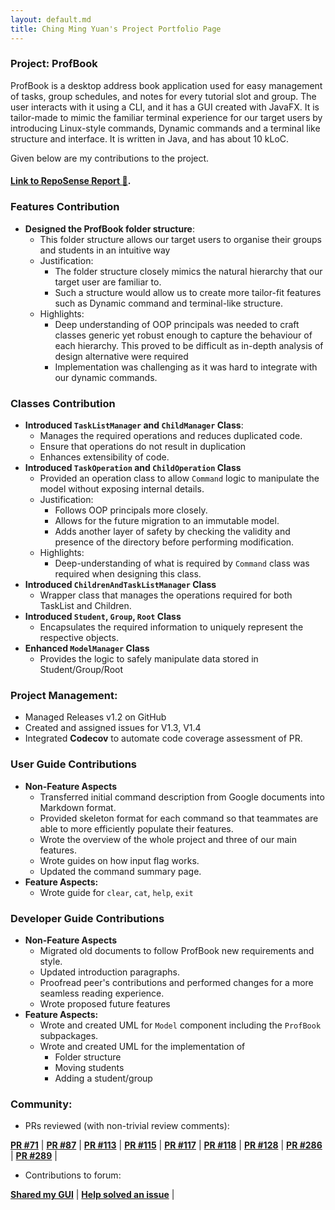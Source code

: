 ```yaml
---
layout: default.md
title: Ching Ming Yuan's Project Portfolio Page
---
```


### Project: ProfBook

ProfBook is a desktop address book application used for easy management of tasks, group schedules, and notes for every
tutorial slot and group. The user interacts with it using a CLI, and it has a GUI created with JavaFX. It is tailor-made
to mimic the familiar terminal experience for our target users by introducing Linux-style commands, Dynamic commands and
a terminal like structure and interface. It is written in Java, and has about 10 kLoC.

Given below are my contributions to the project.

#### [Link to RepoSense Report :link:](https://nus-cs2103-ay2324s1.github.io/tp-dashboard/?search=mingyuanc&breakdown=false&sort=groupTitle%20dsc&sortWithin=title&since=2023-09-22&timeframe=commit&mergegroup=&groupSelect=groupByRepos).

### Features Contribution

* **Designed the ProfBook folder structure**:
  * This folder structure allows our target users to organise their groups and students in an intuitive way
  * Justification:
    * The folder structure closely mimics the natural hierarchy that our target user are familiar to.
    * Such a structure would allow us to create more tailor-fit features such as Dynamic command and terminal-like
      structure.
  * Highlights:
    * Deep understanding of OOP principals was needed to craft classes generic yet robust enough to capture the 
      behaviour of each hierarchy. This proved to be difficult as in-depth analysis of design alternative were required
    * Implementation was challenging as it was hard to integrate with our dynamic commands.

### Classes Contribution

* **Introduced `TaskListManager` and `ChildManager` Class**:
    * Manages the required operations and reduces duplicated code.
    * Ensure that operations do not result in duplication
    * Enhances extensibility of code.
* **Introduced `TaskOperation` and `ChildOperation`  Class**
    * Provided an operation class to allow `Command` logic to manipulate the model without exposing internal details.
    * Justification:
        * Follows OOP principals more closely.
        * Allows for the future migration to an immutable model.
        * Adds another layer of safety by checking the validity and presence of the directory before performing modification.
    * Highlights:
        * Deep-understanding of what is required by `Command` class was required when designing this class.
* **Introduced `ChildrenAndTaskListManager` Class**
  * Wrapper class that manages the operations required for both TaskList and Children.
* **Introduced `Student`, `Group`, `Root` Class**
  * Encapsulates the required information to uniquely represent the respective objects.
* **Enhanced `ModelManager` Class**
  * Provides the logic to safely manipulate data stored in Student/Group/Root

### Project Management:

* Managed Releases v1.2 on GitHub
* Created and assigned issues for V1.3, V1.4
* Integrated **Codecov** to automate code coverage assessment of PR.

### User Guide Contributions
* **Non-Feature Aspects**
  * Transferred initial command description from Google documents into Markdown format.
  * Provided skeleton format for each command so that teammates are able to more efficiently populate their features.
  * Wrote the overview of the whole project and three of our main features.
  * Wrote guides on how input flag works.
  * Updated the command summary page.
* **Feature Aspects:**
  * Wrote guide for `clear`, `cat`, `help`, `exit`

### Developer Guide Contributions
* **Non-Feature Aspects**
    * Migrated old documents to follow ProfBook new requirements and style.
    * Updated introduction paragraphs.
    * Proofread peer's contributions and performed changes for a more seamless reading experience.
    * Wrote proposed future features
* **Feature Aspects:**
    * Wrote and created UML for `Model` component including the `ProfBook` subpackages.
    * Wrote and created UML for the implementation of
      * Folder structure
      * Moving students
      * Adding a student/group

### Community:
* PRs reviewed (with non-trivial review comments):
<div class="pull-request-container">

**[PR #71](https://github.com/AY2324S1-CS2103T-W15-2/tp/pull/71)** |
**[PR #87](https://github.com/AY2324S1-CS2103T-W15-2/tp/pull/87)** |
**[PR #113](https://github.com/AY2324S1-CS2103T-W15-2/tp/pull/113)** |
**[PR #115](https://github.com/AY2324S1-CS2103T-W15-2/tp/pull/115)** |
**[PR #117](https://github.com/AY2324S1-CS2103T-W15-2/tp/pull/117)** |
**[PR #118](https://github.com/AY2324S1-CS2103T-W15-2/tp/pull/118)** |
**[PR #128](https://github.com/AY2324S1-CS2103T-W15-2/tp/pull/128)** |
**[PR #286](https://github.com/AY2324S1-CS2103T-W15-2/tp/pull/286)** |
**[PR #289](https://github.com/AY2324S1-CS2103T-W15-2/tp/pull/289)** |

</div>

* Contributions to forum:
<div class="pull-request-container">

**[Shared my GUI](https://github.com/nus-cs2103-AY2324S1/forum/issues/101#issuecomment-1706285315)** |
**[Help solved an issue](https://github.com/nus-cs2103-AY2324S1/forum/issues/110#issuecomment-1709913495)** |

</div>
